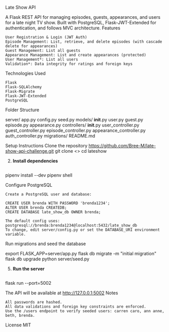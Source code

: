 Late Show API

A Flask REST API for managing episodes, guests, appearances, and users for a late night TV show. Built with PostgreSQL, Flask-JWT-Extended for authentication, and follows MVC architecture.
Features

    User Registration & Login (JWT Auth)
    Episode Management: List, retrieve, and delete episodes (with cascade delete for appearances)
    Guest Management: List all guests
    Appearance Management: List and create appearances (protected)
    User Management*: List all users
    Validation*: Data integrity for ratings and foreign keys

Technologies Used

    Flask
    Flask-SQLAlchemy
    Flask-Migrate
    Flask-JWT-Extended
    PostgreSQL

Folder Structure

server/
  app.py
  config.py
  seed.py
  models/
    __init__.py
    user.py
    guest.py
    episode.py
    appearance.py
  controllers/
    __init__.py
    user_controller.py
    guest_controller.py
    episode_controller.py
    appearance_controller.py
    auth_controller.py
migrations/
README.md

Setup Instructions
Clone the repository
https://github.com/Bree-M/late-show-api-challenge.git
git clone <> cd lateshow

2. **Install dependencies**
   ```bash
pipenv install --dev
pipenv shell

Configure PostgreSQL

    Create a PostgreSQL user and database:

    CREATE USER brenda WITH PASSWORD 'brenda1234';
    ALTER USER brenda CREATEDB;
    CREATE DATABASE late_show_db OWNER brenda;

    The default config uses: postgresql://brenda:brenda1234@localhost:5432/late_show_db
    To change, edit server/config.py or set the DATABASE_URI environment variable.

Run migrations and seed the database

export FLASK_APP=server/app.py flask db migrate -m "initial migration" flask db upgrade python server/seed.py

5. **Run the server**
   ```bash
flask run --port=5002

The API will be available at http://127.0.0.1:5002
Notes

    All passwords are hashed.
    All data validations and foreign key constraints are enforced.
    Use the /users endpoint to verify seeded users: carren caro, ann anne, beth, brenda.

License
MIT
